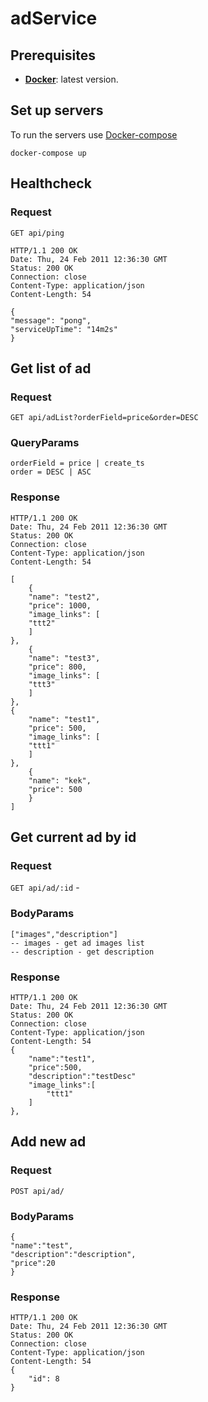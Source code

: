 # adService

## Prerequisites

- **[Docker][]**:  latest version.

## Set up servers

To run the servers use [Docker-compose]

```console
docker-compose up
```

[Docker]: https://docs.docker.com
[Docker-compose]: https://docs.docker.com/compose/

## Healthcheck

### Request
    GET api/ping

    HTTP/1.1 200 OK
    Date: Thu, 24 Feb 2011 12:36:30 GMT
    Status: 200 OK
    Connection: close
    Content-Type: application/json
    Content-Length: 54

    {
    "message": "pong",
    "serviceUpTime": "14m2s"
    }

## Get list of ad

### Request

`GET api/adList?orderField=price&order=DESC` 

### QueryParams
    orderField = price | create_ts
    order = DESC | ASC

### Response

    HTTP/1.1 200 OK
    Date: Thu, 24 Feb 2011 12:36:30 GMT
    Status: 200 OK
    Connection: close
    Content-Type: application/json
    Content-Length: 54

    [
        {
        "name": "test2",
        "price": 1000,
        "image_links": [
        "ttt2"
        ]
    },
        {
        "name": "test3",
        "price": 800,
        "image_links": [
        "ttt3"
        ]
    },
    {
        "name": "test1",
        "price": 500,
        "image_links": [
        "ttt1"
        ]
    },
        {
        "name": "kek",
        "price": 500
        }
    ]

## Get current ad by id

### Request

`GET api/ad/:id` - 

### BodyParams
    ["images","description"]
    -- images - get ad images list
    -- description - get description  
### Response

    HTTP/1.1 200 OK
    Date: Thu, 24 Feb 2011 12:36:30 GMT
    Status: 200 OK
    Connection: close
    Content-Type: application/json
    Content-Length: 54
    {
        "name":"test1",
        "price":500,
        "description":"testDesc"
        "image_links":[
            "ttt1"
        ]
    },

## Add new ad

### Request

`POST api/ad/`

### BodyParams
    {
    "name":"test",
    "description":"description",
    "price":20
    }   
### Response

    HTTP/1.1 200 OK
    Date: Thu, 24 Feb 2011 12:36:30 GMT
    Status: 200 OK
    Connection: close
    Content-Type: application/json
    Content-Length: 54
    {
        "id": 8
    }
